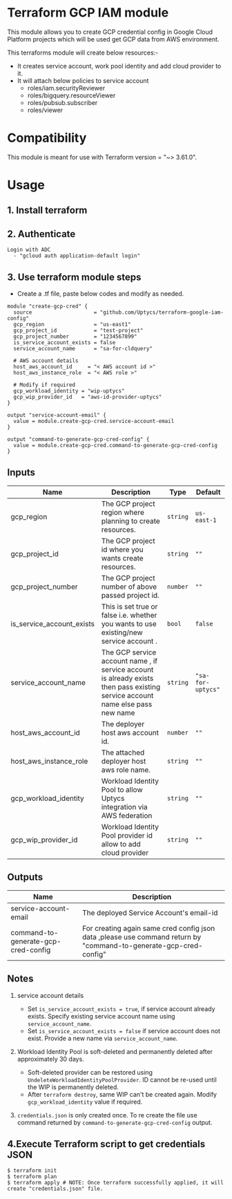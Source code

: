 # Terraform GCP IAM module

This module allows you to create GCP credential config in Google Cloud Platform projects which will be used get GCP data from AWS environment.

This terraforms module will create below resources:-
 * It creates service account, work pool identity and add cloud provider to it.
 * It will attach below policies to service account
     * roles/iam.securityReviewer
     * roles/bigquery.resourceViewer
     * roles/pubsub.subscriber
     * roles/viewer

# Compatibility

This module is meant for use with Terraform version = "~> 3.61.0".

# Usage

## 1. Install terraform


## 2. Authenticate
```
Login with ADC
  - "gcloud auth application-default login"
```


## 3. Use terraform module steps
  * Create a <filename>.tf file, paste below codes and modify as needed.
```
module "create-gcp-cred" {
  source                    = "github.com/Uptycs/terraform-google-iam-config"
  gcp_region                = "us-east1"
  gcp_project_id            = "test-project"
  gcp_project_number        = "1234567899"
  is_service_account_exists = false
  service_account_name      = "sa-for-cldquery"

  # AWS account details
  host_aws_account_id     = "< AWS account id >"
  host_aws_instance_role  = "< AWS role >"

  # Modify if required
  gcp_workload_identity = "wip-uptycs"
  gcp_wip_provider_id   = "aws-id-provider-uptycs"
}

output "service-account-email" {
  value = module.create-gcp-cred.service-account-email
}

output "command-to-generate-gcp-cred-config" {
  value = module.create-gcp-cred.command-to-generate-gcp-cred-config
}
```

## Inputs

| Name                      | Description                                                                                                        | Type          | Default          |
| ------------------------- | ------------------------------------------------------------------------------------------------------------------ | ------------- | ---------------- |
| gcp_region                | The GCP project region where planning to create resources.                                                         | `string`      | `us-east-1`      |
| gcp_project_id            | The GCP project id where you wants create resources.                                                               | `string`      | `""`             |
| gcp_project_number        | The GCP project number of above passed project id.                                                                 | `number`      | `""`             |
| is_service_account_exists | This is set true or false i.e. whether you wants to use existing/new service account .                             | `bool`        | `false`          |
| service_account_name      | The GCP service account name , if service account is already exists then pass existing service account name else pass new name| `string` | `"sa-for-uptycs"` |
| host_aws_account_id       | The deployer host aws account id.                                                                                  | `number`      | `""`             |
| host_aws_instance_role    | The attached deployer host aws role name.                                                                          | `string`      | `""`             |
| gcp_workload_identity     | Workload Identity Pool to allow Uptycs integration via AWS federation                                              | `string`      | `""`             |
| gcp_wip_provider_id       | Workload Identity Pool provider id allow to add cloud provider                                                     | `string`      | `""`             |


## Outputs

| Name                    | Description                                  |
| ----------------------- | -------------------------------------------- |
| service-account-email   | The deployed Service Account's email-id |
| command-to-generate-gcp-cred-config  | For creating again same cred config json data ,please use command return by "command-to-generate-gcp-cred-config" |


## Notes

1. service account details
     - Set `is_service_account_exists = true`, if service account already exists. Specify existing service account name using `service_account_name`.
     - Set `is_service_account_exists = false` if service account does not exist. Provide a new name via `service_account_name`.

2. Workload Identity Pool is soft-deleted and permanently deleted after approximately 30 days.
     - Soft-deleted provider can be restored using `UndeleteWorkloadIdentityPoolProvider`. ID cannot be re-used until the WIP is permanently deleted.
     - After `terraform destroy`, same WIP can't be created again. Modify `gcp_workload_identity` value if required.

3. `credentials.json` is only created once. To re create the file use command returned by `command-to-generate-gcp-cred-config` output.


## 4.Execute Terraform script to get credentials JSON
```
$ terraform init
$ terraform plan
$ terraform apply # NOTE: Once terraform successfully applied, it will create "credentials.json" file.
```